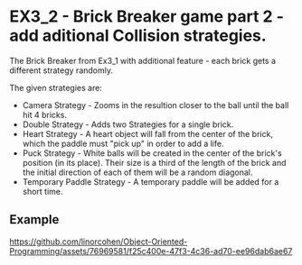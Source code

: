# EX3_2 - Brick Breaker game part 2 - add aditional Collision strategies.
The Brick Breaker from Ex3_1 with additional feature - each brick gets a different strategy randomly. 

The given strategies are:  
- Camera Strategy - Zooms in the resultion closer to the ball until the ball hit 4 bricks.
- Double Strategy - Adds two Strategies for a single brick.
- Heart Strategy - A heart object will fall from the center of the brick, which the paddle must "pick up" in order to add a life.
- Puck Strategy - White balls will be created in the center of the brick's position (in its place). Their size is a third of the length of the brick and the initial direction of each of them will be a random diagonal.
- Temporary Paddle Strategy - A temporary paddle will be added for a short time.

## Example

https://github.com/linorcohen/Object-Oriented-Programming/assets/76969581/f25c400e-47f3-4c36-ad70-ee96dab6ae67

